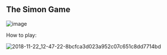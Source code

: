 ## The Simon Game


![image](https://github.com/Harshit-2/Simon-Game/assets/102576901/498b4af5-1e43-4afc-ae51-617cf9438eab)


How to play:

![2018-11-22_12-47-22-8bcfca3d023a952c07c651c8dd7714bd](https://github.com/Harshit-2/Simon-Game/assets/102576901/0a69fbdf-1855-4449-b492-a4f4cdded10c)
